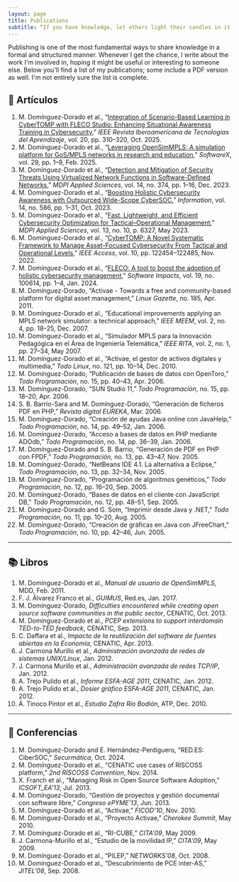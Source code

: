 ```yaml
---
layout: page
title: Publications
subtitle: “If you have knowledge, let others light their candles in it.” — Margaret Fuller
---
```


Publishing is one of the most fundamental ways to share knowledge in a formal and structured manner. Whenever I get the chance, I write about the work I'm involved in, hoping it might be useful or interesting to someone else. Below you'll find a list of my publications; some include a PDF version as well. I'm not entirely sure the list is complete.

## 📄 Artículos

1. M. Domínguez-Dorado et al., “[Integration of Scenario-Based Learning in CyberTOMP with FLECO Studio: Enhancing Situational Awareness Training in Cybersecurity](https://doi.org/10.1109/RITA.2025.3616004),” *IEEE Revista Iberoamericana de Tecnologias del Aprendizaje*, vol. 20, pp. 310–320, Oct. 2025.
2. M. Domínguez-Dorado et al., “[Leveraging OpenSimMPLS: A simulation platform for GoS/MPLS networks in research and education](https://doi.org/10.1016/j.softx.2025.102074),” *SoftwareX*, vol. 29, pp. 1–9, Feb. 2025.
3. M. Domínguez-Dorado et al., “[Detection and Mitigation of Security Threats Using Virtualized Network Functions in Software-Defined Networks](https://doi.org/10.3390/app14010374),” *MDPI Applied Sciences*, vol. 14, no. 374, pp. 1–16, Dec. 2023.
4. M. Domínguez-Dorado et al., “[Boosting Holistic Cybersecurity Awareness with Outsourced Wide-Scope CyberSOC](https://www.mdpi.com/2078-2489/14/11/586),” *Information*, vol. 14, no. 586, pp. 1–31, Oct. 2023.
5. M. Domínguez-Dorado et al., “[Fast, Lightweight, and Efficient Cybersecurity Optimization for Tactical–Operational Management](https://www.mdpi.com/2076-3417/13/10/6327),” *MDPI Applied Sciences*, vol. 13, no. 10, p. 6327, May 2023.
6. M. Domínguez-Dorado et al., “[CyberTOMP: A Novel Systematic Framework to Manage Asset-Focused Cybersecurity From Tactical and Operational Levels](https://doi.org/10.1109/ACCESS.2022.3223440),” *IEEE Access*, vol. 10, pp. 122454–122485, Nov. 2022.
7. M. Domínguez-Dorado et al., “[FLECO: A tool to boost the adoption of holistic cybersecurity management](https://doi.org/10.1016/j.simpa.2024.100614),” *Software Impacts*, vol. 19, no. 100614, pp. 1–4, Jan. 2024.
8. M. Domínguez-Dorado, “Activae - Towards a free and community-based platform for digital asset management,” *Linux Gazette*, no. 185, Apr. 2011.
9. M. Domínguez-Dorado et al., “Educational improvements applying an MPLS network simulator: a technical approach,” *IEEE MEEM*, vol. 2, no. 4, pp. 18–25, Dec. 2007.
10. M. Domínguez-Dorado et al., “Simulador MPLS para la Innovación Pedagógica en el Área de Ingeniería Telemática,” *IEEE RITA*, vol. 2, no. 1, pp. 27–34, May 2007.
11. M. Domínguez-Dorado et al., “Activae, el gestor de activos digitales y multimedia,” *Todo Linux*, no. 121, pp. 10–14, Dec. 2010.
12. M. Domínguez-Dorado, “Publicación de bases de datos con OpenToro,” *Todo Programación*, no. 15, pp. 40–43, Apr. 2006.
13. M. Domínguez-Dorado, “SUN Studio 11,” *Todo Programación*, no. 15, pp. 18–20, Apr. 2006.
14. S. B. Barrio-Sara and M. Domínguez-Dorado, “Generación de ficheros PDF en PHP,” *Revista digital EUREKA*, Mar. 2006.
15. M. Domínguez-Dorado, “Creación de ayudas Java online con JavaHelp,” *Todo Programación*, no. 14, pp. 49–52, Jan. 2006.
16. M. Domínguez-Dorado, “Acceso a bases de datos en PHP mediante ADOdb,” *Todo Programación*, no. 14, pp. 36–39, Jan. 2006.
17. M. Domínguez-Dorado and S. B. Barrio, “Generación de PDF en PHP con FPDF,” *Todo Programación*, no. 13, pp. 43–47, Nov. 2005.
18. M. Domínguez-Dorado, “NetBeans IDE 4.1. La alternativa a Eclipse,” *Todo Programación*, no. 13, pp. 32–34, Nov. 2005.
19. M. Domínguez-Dorado, “Programación de algoritmos genéticos,” *Todo Programación*, no. 12, pp. 16–20, Sep. 2005.
20. M. Domínguez-Dorado, “Bases de datos en el cliente con JavaScript DB,” *Todo Programación*, no. 12, pp. 48–51, Sep. 2005.
21. M. Domínguez-Dorado and G. Som, “Imprimir desde Java y .NET,” *Todo Programación*, no. 11, pp. 10–20, Aug. 2005.
22. M. Domínguez-Dorado, “Creación de gráficas en Java con JFreeChart,” *Todo Programación*, no. 10, pp. 42–46, Jun. 2005.

---

## 📚 Libros

1. M. Domínguez-Dorado et al., *Manual de usuario de OpenSimMPLS*, MDD, Feb. 2011.
2. F. J. Álvarez Franco et al., *GUIMUS*, Red.es, Jan. 2017.
3. M. Domínguez-Dorado, *Difficulties encountered while creating open source software communities in the public sector*, CENATIC, Oct. 2013.
4. M. Domínguez-Dorado et al., *PCEP extensions to support interdomain TED-to-TED feedback*, CENATIC, Sep. 2013.
5. C. Daffara et al., *Impacto de la reutilización del software de fuentes abiertas en la Economía*, CENATIC, Apr. 2013.
6. J. Carmona Murillo et al., *Administración avanzada de redes de sistemas UNIX/Linux*, Jan. 2012.
7. J. Carmona Murillo et al., *Administración avanzada de redes TCP/IP*, Jan. 2012.
8. A. Trejo Pulido et al., *Informe ESFA-AGE 2011*, CENATIC, Jan. 2012.
9. A. Trejo Pulido et al., *Dosier gráfico ESFA-AGE 2011*, CENATIC, Jan. 2012.
10. Á. Tinoco Pintor et al., *Estudio Zafra Río Bodión*, ATP, Dec. 2010.

---

## 🎤 Conferencias

1. M. Domínguez-Dorado and E. Hernández-Perdiguero, “RED.ES: CiberSOC,” *Securmática*, Oct. 2024.
2. M. Domínguez-Dorado et al., “CENATIC use cases of RISCOSS platform,” *2nd RISCOSS Convention*, Nov. 2014.
3. X. Franch et al., “Managing Risk in Open Source Software Adoption,” *ICSOFT_EA'13*, Jul. 2013.
4. M. Domínguez-Dorado, “Gestión de proyectos y gestión documental con software libre,” *Congreso ePYME'13*, Jun. 2013.
5. M. Domínguez-Dorado et al., “Activae,” *FICOD'10*, Nov. 2010.
6. M. Domínguez-Dorado et al., “Proyecto Activae,” *Cherokee Summit*, May 2010.
7. M. Domínguez-Dorado et al., “RI-CUBE,” *CITA'09*, May 2009.
8. J. Carmona-Murillo et al., “Estudio de la movilidad IP,” *CITA'09*, May 2009.
9. M. Domínguez-Dorado et al., “PILEP,” *NETWORKS'08*, Oct. 2008.
10. M. Domínguez-Dorado et al., “Descubrimiento de PCE inter-AS,” *JITEL'08*, Sep. 2008.

